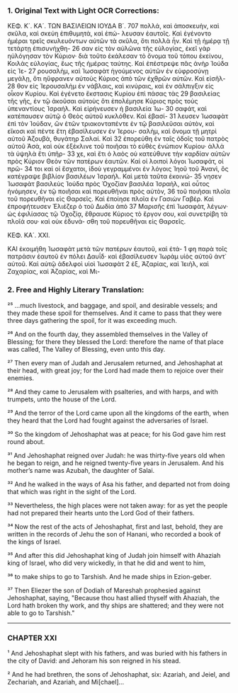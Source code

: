 ### 1. Original Text with Light OCR Corrections:

ΚΕΦ. Κ´. ΚΑ´. ΤΩΝ ΒΑΣΙΛΕΙΩΝ ΙΟΥΔΑ Β´. 707
πολλά, καὶ ἀποσκευὴν, καὶ σκῦλα, καὶ σκεύη ἐπιθυμητὰ, καὶ ἐπώ-
λευσαν ἑαυτοῖς. Καὶ ἐγένοντο ἡμέραι τρεῖς σκυλευόντων αὐτῶν
τὰ σκῦλα, ὅτι πολλὰ ἦν. Καὶ τῇ ἡμέρᾳ τῇ τετάρτῃ ἐπισυνήχθη- 26
σαν εἰς τὸν αὐλῶνα τῆς εὐλογίας, ἐκεῖ γὰρ ηὐλόγησαν τὸν Κύριον·
διὰ τοῦτο ἐκάλεσαν τὸ ὄνομα τοῦ τόπου ἐκείνου, Κοιλὰς εὐλογίας,
ἕως τῆς ἡμέρας ταύτης. Καὶ ἐπέστρεψε πᾶς ἀνὴρ Ἰούδα εἰς Ἱε- 27
ρουσαλὴμ, καὶ Ἰωσαφὰτ ἡγούμενος αὐτῶν ἐν εὐφροσύνῃ μεγάλῃ,
ὅτι ηὔφρανεν αὐτοὺς Κύριος ἀπὸ τῶν ἐχθρῶν αὐτῶν. Καὶ εἰσῆλ- 28
θον εἰς Ἱερουσαλὴμ ἐν νάβλαις, καὶ κινύραις, καὶ ἐν σάλπιγξιν
εἰς οἶκον Κυρίου. Καὶ ἐγένετο ἔκστασις Κυρίου ἐπὶ πάσας τὰς 29
βασιλείας τῆς γῆς, ἐν τῷ ἀκοῦσαι αὐτοὺς ὅτι ἐπολέμησε Κύριος
πρὸς τοὺς ὑπεναντίους Ἰσραήλ. Καὶ εἰρήνευσεν ἡ βασιλεία Ἰω- 30
σαφάτ, καὶ κατέπαυσεν αὐτῷ ὁ Θεὸς αὐτοῦ κυκλόθεν. Καὶ ἐβασί- 31
λευσεν Ἰωσαφὰτ ἐπὶ τὸν Ἰούδαν, ὢν ἐτῶν τριακονταπέντε ἐν τῷ
βασιλεῦσαι αὐτὸν, καὶ εἴκοσι καὶ πέντε ἔτη ἐβασίλευσεν ἐν Ἱερου-
σαλὴμ, καὶ ὄνομα τῇ μητρὶ αὐτοῦ Ἀζουβὰ, θυγάτηρ Σαλαί. Καὶ 32
ἐπορεύθη ἐν ταῖς ὁδοῖς τοῦ πατρὸς αὐτοῦ Ἀσὰ, καὶ οὐκ ἐξέκλινε
τοῦ ποιῆσαι τὸ εὐθὲς ἐνώπιον Κυρίου· ἀλλὰ τὰ ὑψηλὰ ἔτι ὑπῆρ- 33
χε, καὶ ἔτι ὁ λαὸς οὐ κατεύθυνε τὴν καρδίαν αὐτῶν πρὸς Κύριον
Θεὸν τῶν πατέρων ἑαυτῶν. Καὶ οἱ λοιποὶ λόγοι Ἰωσαφάτ, οἱ πρῶ- 34
τοι καὶ οἱ ἔσχατοι, ἰδοὺ γεγραμμένοι ἐν λόγοις Ἰηοῦ τοῦ Ἀνανὶ,
ὃς κατέγραψε βιβλίον βασιλέων Ἰσραήλ. Καὶ μετὰ ταῦτα ἐκοινώ- 35
νησεν Ἰωσαφὰτ βασιλεὺς Ἰούδα πρὸς Ὀχοζίαν βασιλέα Ἰσραὴλ,
καὶ οὗτος ἠνόμησεν, ἐν τῷ ποιῆσαι καὶ πορευθῆναι πρὸς αὐτὸν, 36
τοῦ ποιῆσαι πλοῖα τοῦ πορευθῆναι εἰς Θαρσεῖς. Καὶ ἐποίησε πλοῖα
ἐν Γασιὼν Γαβέρ. Καὶ ἐπροφήτευσεν Ἐλιέζερ ὁ τοῦ Δωδία ἀπὸ 37
Μαρισῆς ἐπὶ Ἰωσαφὰτ, λέγων· ὡς ἐφιλίασας τῷ Ὀχοζίᾳ, ἔθραυσε
Κύριος τὸ ἔργον σου, καὶ συνετρίβη τὰ πλοῖά σου· καὶ οὐκ ἐδυνά-
σθη τοῦ πορευθῆναι εἰς Θαρσεῖς.

ΚΕΦ. ΚΑ´. ΧΧΙ.

ΚΑΙ ἐκοιμήθη Ἰωσαφὰτ μετὰ τῶν πατέρων ἑαυτοῦ, καὶ ἐτά- 1
φη παρὰ τοῖς πατράσιν ἑαυτοῦ ἐν πόλει Δαυΐδ· καὶ ἐβασίλευσεν
Ἰωρὰμ υἱὸς αὐτοῦ ἀντ᾿ αὐτοῦ. Καὶ αὐτῷ ἀδελφοὶ υἱοὶ Ἰωσαφὰτ 2
ἐξ, Ἀζαρίας, καὶ Ἰειὴλ, καὶ Ζαχαρίας, καὶ Ἀζαρίας, καὶ Μι-

### 2. Free and Highly Literary Translation:

²⁵ ...much livestock, and baggage, and spoil, and desirable vessels; and they made these spoil for themselves. And it came to pass that they were three days gathering the spoil, for it was exceeding much.

²⁶ And on the fourth day, they assembled themselves in the Valley of Blessing; for there they blessed the Lord: therefore the name of that place was called, The Valley of Blessing, even unto this day.

²⁷ Then every man of Judah and Jerusalem returned, and Jehoshaphat at their head, with great joy; for the Lord had made them to rejoice over their enemies.

²⁸ And they came to Jerusalem with psalteries, and with harps, and with trumpets, unto the house of the Lord.

²⁹ And the terror of the Lord came upon all the kingdoms of the earth, when they heard that the Lord had fought against the adversaries of Israel.

³⁰ So the kingdom of Jehoshaphat was at peace; for his God gave him rest round about.

³¹ And Jehoshaphat reigned over Judah: he was thirty-five years old when he began to reign, and he reigned twenty-five years in Jerusalem. And his mother’s name was Azubah, the daughter of Salai.

³² And he walked in the ways of Asa his father, and departed not from doing that which was right in the sight of the Lord.

³³ Nevertheless, the high places were not taken away: for as yet the people had not prepared their hearts unto the Lord God of their fathers.

³⁴ Now the rest of the acts of Jehoshaphat, first and last, behold, they are written in the records of Jehu the son of Hanani, who recorded a book of the kings of Israel.

³⁵ And after this did Jehoshaphat king of Judah join himself with Ahaziah king of Israel, who did very wickedly, in that he did and went to him,

³⁶ to make ships to go to Tarshish. And he made ships in Ezion-geber.

³⁷ Then Eliezer the son of Dodiah of Mareshah prophesied against Jehoshaphat, saying, "Because thou hast allied thyself with Ahaziah, the Lord hath broken thy work, and thy ships are shattered; and they were not able to go to Tarshish."

***

### CHAPTER XXI

¹ And Jehoshaphat slept with his fathers, and was buried with his fathers in the city of David: and Jehoram his son reigned in his stead.

² And he had brethren, the sons of Jehoshaphat, six: Azariah, and Jeiel, and Zechariah, and Azariah, and Mi[chael]...